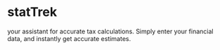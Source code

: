 # statTrek
your assistant for accurate tax calculations. Simply enter your financial data, and instantly get accurate estimates.
